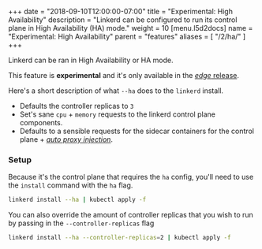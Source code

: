 +++
date = "2018-09-10T12:00:00-07:00"
title = "Experimental: High Availability"
description = "Linkerd can be configured to run its control plane in High Availability (HA) mode."
weight = 10
[menu.l5d2docs]
  name = "Experimental: High Availability"
  parent = "features"
aliases = [
  "/2/ha/"
]
+++

Linkerd can be ran in High Availability or HA mode.

This feature is **experimental** and it's only available in the [_edge_ release](../edge/).

Here's a short description of what `--ha` does to the `linkerd` install.

* Defaults the controller replicas to `3`
* Set's sane `cpu` + `memory` requests to the linkerd control plane components.
* Defaults to a sensible requests for the sidecar containers for the control plane + [_auto proxy injection_](../proxy-injection/).


### Setup
Because it's the control plane that requires the `ha` config, you'll need to use the `install` command with the `ha` flag.

```bash
linkerd install --ha | kubectl apply -f
```

You can also override the amount of controller replicas that you wish to run by passing in the `--controller-replicas` flag

```bash
linkerd install --ha --controller-replicas=2 | kubectl apply -f
```
